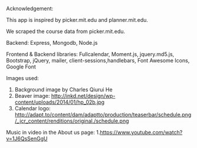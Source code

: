 Acknowledgement:


This app is inspired by picker.mit.edu and planner.mit.edu. 

We scraped the course data from picker.mit.edu.

Backend: Express, Mongodb, Node.js

Frontend & Backend libraries: Fullcalendar, Moment.js, jquery.md5.js, Bootstrap, jQuery, mailer, client-sessions,handlebars, Font Awesome Icons, Google Font


Images used:
1. Background image by Charles Qiurui He
2. Beaver image: http://inkd.net/design/wp-content/uploads/2014/01/hp_02b.jpg
3. Calendar logo: http://adapt.to/content/dam/adaptto/production/teaserbar/schedule.png/_jcr_content/renditions/original./schedule.png

Music in video in the About us page: 
1.https://www.youtube.com/watch?v=1J6QsSenGgU



